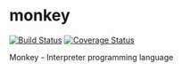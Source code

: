 # monkey

[![Build Status](https://travis-ci.org/gcoka/monkey.svg?branch=master)](https://travis-ci.org/gcoka/monkey) [![Coverage Status](https://coveralls.io/repos/github/gcoka/monkey/badge.svg)](https://coveralls.io/github/gcoka/monkey)

Monkey - Interpreter programming language

